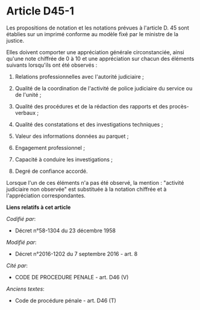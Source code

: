 # Article D45-1

Les propositions de notation et les notations prévues à l'article D. 45 sont établies sur un imprimé conforme au modèle fixé
par le ministre de la justice. 

Elles doivent comporter une appréciation générale circonstanciée, ainsi qu'une note chiffrée de 0 à 10 et une appréciation
sur chacun des éléments suivants lorsqu'ils ont été observés : 

1. Relations professionnelles avec l'autorité judiciaire ; 

2. Qualité de la coordination de l'activité de police judiciaire du service ou de l'unité ; 

3. Qualité des procédures et de la rédaction des rapports et des procès-verbaux ; 

4. Qualité des constatations et des investigations techniques ; 

5. Valeur des informations données au parquet ; 

6. Engagement professionnel ; 

7. Capacité à conduire les investigations ; 

8. Degré de confiance accordé. 

Lorsque l'un de ces éléments n'a pas été observé, la mention : "activité judiciaire non observée"   est substituée à la
notation chiffrée et à l'appréciation correspondantes.

**Liens relatifs à cet article**

_Codifié par_:

  - Décret n°58-1304 du 23 décembre 1958

_Modifié par_:

  - Décret n°2016-1202 du 7 septembre 2016 - art. 8

_Cité par_:

  - CODE DE PROCEDURE PENALE - art. D46 (V)

_Anciens textes_:

  - Code de procédure pénale - art. D46 (T)
